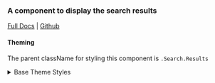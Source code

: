 ### A component to display the search results

[Full Docs](https://react.preview.pinpoint.com/?path=/docs/components-search-search-results) | [Github](https://github.com/pinpt/react/tree/master/src/components/Search/Results)

#### Theming

The parent className for styling this component is `.Search.Results`

<details>
	<summary>Base Theme Styles</summary>

```css
.Latest .heading,
.Recent .heading,
.Search.Query .heading,
.Search.Results .heading {
	@apply text-2xl font-semibold;
}

.Latest .heading,
.Recent .heading,
.Search.Results .heading {
	@apply mb-10 md:mb-0 md:mr-4;
	flex-basis: 25%;
}

.Recent,
.Search.Results {
	@apply flex flex-col md:flex-row;
}

.Recent .cards,
.Search.Results .cards {
	@apply grid grid-cols-1 sm:grid-cols-2 md:grid-cols-1 lg:grid-cols-2 gap-4 md:gap-8 grid-flow-row;
	flex-basis: 75%;
}

.Search.Results .empty {
	@apply text-3xl font-bold text-center;
}

.Search.Results .back {
	@apply flex items-center justify-center text-gray-500 text-xl mt-6 font-normal cursor-pointer;
}

.Search.Results .back .icon {
	@apply mr-2;
}
```

</details>
